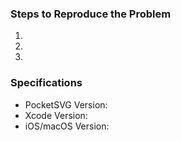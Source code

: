 ### Steps to Reproduce the Problem

  1. 
  1.
  1.

### Specifications

  - PocketSVG Version: 
  - Xcode Version:
  - iOS/macOS Version:
